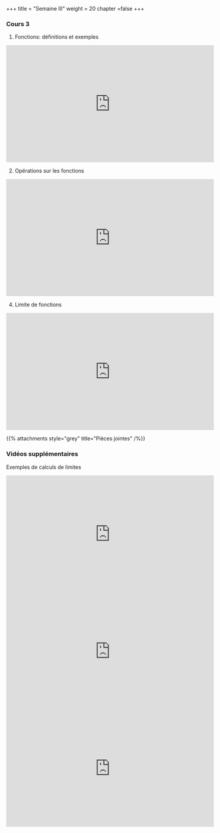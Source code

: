 +++
title = "Semaine III"
weight = 20
chapter =false
+++

<!--
# :construction:
Vidéos disponible le 29 septembre 2020
-->

### Cours 3 

1) Fonctions: définitions et exemples

<iframe width="560" height="315" src="https://www.youtube.com/embed/1pwa8r2YKsM" frameborder="0" allow="accelerometer; autoplay; clipboard-write; encrypted-media; gyroscope; picture-in-picture" allowfullscreen></iframe>

2) Opérations sur les fonctions

<iframe width="560" height="315" src="https://www.youtube.com/embed/a2nPwq1ZB6Q" frameborder="0" allow="accelerometer; autoplay; clipboard-write; encrypted-media; gyroscope; picture-in-picture" allowfullscreen></iframe>

4) Limite de fonctions

<iframe width="560" height="315" src="https://www.youtube.com/embed/eblIHhxN7Cc" frameborder="0" allow="accelerometer; autoplay; clipboard-write; encrypted-media; gyroscope; picture-in-picture" allowfullscreen></iframe>

{{% attachments style="grey" title="Pièces jointes" /%}}

### Vidéos supplémentaires

Exemples de calculs de limites

<iframe width="560" height="315" src="https://www.youtube.com/embed/kG_p2vKApOE" frameborder="0" allow="accelerometer; autoplay; clipboard-write; encrypted-media; gyroscope; picture-in-picture" allowfullscreen></iframe>

<iframe width="560" height="315" src="https://www.youtube.com/embed/fOrOeZA-vdY" frameborder="0" allow="accelerometer; autoplay; clipboard-write; encrypted-media; gyroscope; picture-in-picture" allowfullscreen></iframe>

<iframe width="560" height="315" src="https://www.youtube.com/embed/sjLFl7Z8W_I" frameborder="0" allow="accelerometer; autoplay; clipboard-write; encrypted-media; gyroscope; picture-in-picture" allowfullscreen></iframe>
